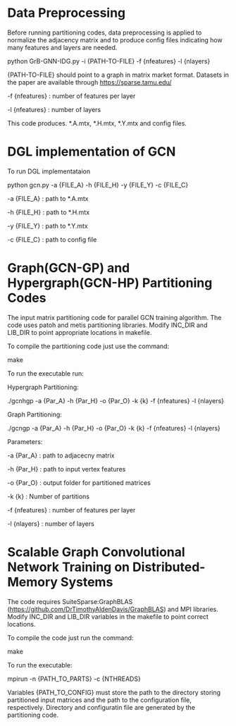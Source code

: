 # Data Preprocessing

Before running partitioning codes, data preprocessing is applied to normalize the adjacency matrix and to produce config files indicating how many features and layers are needed.

python GrB-GNN-IDG.py -i {PATH-TO-FILE} -f {nfeatures} -l {nlayers}

{PATH-TO-FILE} should point to a graph in matrix market format. Datasets in the paper are available through https://sparse.tamu.edu/

-f {nfeatures} : number of features per layer

-l {nfeatures} : number of layers

This code produces. *.A.mtx, *.H.mtx, *.Y.mtx and config files.

# DGL implementation of GCN

To run DGL implementataion

python gcn.py -a {FILE_A} -h {FILE_H} -y {FILE_Y} -c {FILE_C}

-a {FILE_A} : path to *.A.mtx

-h {FILE_H} : path to *.H.mtx

-y {FILE_Y} : path to *.Y.mtx

-c {FILE_C} : path to config file

# Graph(GCN-GP) and Hypergraph(GCN-HP) Partitioning Codes

The input matrix partitioning code for parallel GCN training algorithm. The code uses patoh and metis partitioning libraries.
Modify INC_DIR and LIB_DIR to point appropriate locations in makefile.

To compile the partitioning code just use the command:

make

To run the executable run:

Hypergraph Partitioning:

./gcnhgp -a {Par_A} -h {Par_H} -o {Par_O} -k {k} -f {nfeatures} -l {nlayers}  

Graph Partitioning:

./gcngp -a {Par_A} -h {Par_H} -o {Par_O} -k {k} -f {nfeatures} -l {nlayers} 

Parameters:

-a {Par_A} : path to adjacecny matrix 

-h {Par_H} : path to input vertex features 

-o {Par_O} : output folder for partitioned matrices 

-k {k} : Number of partitions 

-f {nfeatures} : number of features per layer 

-l {nlayers} : number of layers 

# Scalable Graph Convolutional Network Training on Distributed-Memory Systems

The code requires SuiteSparse:GraphBLAS (https://github.com/DrTimothyAldenDavis/GraphBLAS) and MPI libraries. Modify INC_DIR and LIB_DIR variables in the makefile to point correct locations.

To compile the code just run the command:

make

To run the executable:

mpirun -n {PATH_TO_PARTS} -c {NTHREADS}

Variables {PATH_TO_CONFIG} must store the path to the directory storing partitioned input matrices and the path to the configuration file, respectively. Directory and configuratin file are generated by the partitioning code.



